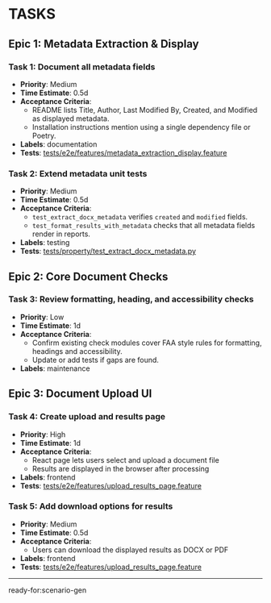 # TASKS

## Epic 1: Metadata Extraction & Display

### Task 1: Document all metadata fields
- **Priority**: Medium
- **Time Estimate**: 0.5d
- **Acceptance Criteria**:
  - README lists Title, Author, Last Modified By, Created, and Modified as displayed metadata.
  - Installation instructions mention using a single dependency file or Poetry.
- **Labels**: documentation
- **Tests**: [tests/e2e/features/metadata_extraction_display.feature](tests/e2e/features/metadata_extraction_display.feature)

### Task 2: Extend metadata unit tests
- **Priority**: Medium
- **Time Estimate**: 0.5d
- **Acceptance Criteria**:
  - `test_extract_docx_metadata` verifies `created` and `modified` fields.
  - `test_format_results_with_metadata` checks that all metadata fields render in reports.
- **Labels**: testing
- **Tests**: [tests/property/test_extract_docx_metadata.py](tests/property/test_extract_docx_metadata.py)

## Epic 2: Core Document Checks

### Task 3: Review formatting, heading, and accessibility checks
- **Priority**: Low
- **Time Estimate**: 1d
- **Acceptance Criteria**:
  - Confirm existing check modules cover FAA style rules for formatting, headings and accessibility.
  - Update or add tests if gaps are found.
- **Labels**: maintenance

## Epic 3: Document Upload UI

### Task 4: Create upload and results page
- **Priority**: High
- **Time Estimate**: 1d
- **Acceptance Criteria**:
  - React page lets users select and upload a document file
  - Results are displayed in the browser after processing
- **Labels**: frontend
- **Tests**: [tests/e2e/features/upload_results_page.feature](tests/e2e/features/upload_results_page.feature)

### Task 5: Add download options for results
- **Priority**: Medium
- **Time Estimate**: 0.5d
- **Acceptance Criteria**:
  - Users can download the displayed results as DOCX or PDF
- **Labels**: frontend
- **Tests**: [tests/e2e/features/upload_results_page.feature](tests/e2e/features/upload_results_page.feature)

---

ready-for:scenario-gen
